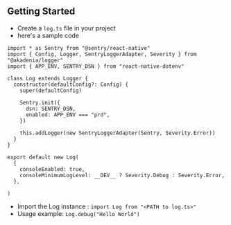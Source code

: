## Getting Started

* Create a `log.ts` file in your project
* here's a sample code

```
import * as Sentry from "@sentry/react-native"
import { Config, Logger, SentryLoggerAdapter, Severity } from "@akadenia/logger"
import { APP_ENV, SENTRY_DSN } from "react-native-dotenv"

class Log extends Logger {
  constructor(defaultConfig?: Config) {
    super(defaultConfig)

    Sentry.init({
      dsn: SENTRY_DSN,
      enabled: APP_ENV === "prd",
    })

    this.addLogger(new SentryLoggerAdapter(Sentry, Severity.Error))
  }
}

export default new Log(
  {
    consoleEnabled: true,
    consoleMinimumLogLevel: __DEV__ ? Severity.Debug : Severity.Error,
  },

)
```

* Import the Log instance : `import Log from "<PATH to log.ts>"`
* Usage example: `Log.debug("Hello World")`
